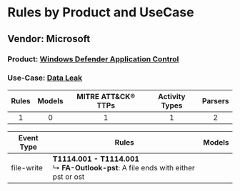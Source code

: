 Rules by Product and UseCase
============================
Vendor: Microsoft
-----------------
### Product: [Windows Defender Application Control](../ds_microsoft_windows_defender_application_control.md)
### Use-Case: [Data Leak](../../../../UseCases/uc_data_leak.md)

| Rules | Models | MITRE ATT&CK® TTPs | Activity Types | Parsers |
|:-----:|:------:|:------------------:|:--------------:|:-------:|
|   1   |   0    |         1          |       1        |    2    |

| Event Type | Rules    | Models |
| ---------- | ---- | ------ |
| file-write | <b>T1114.001 - T1114.001</b><br> ↳ <b>FA-Outlook-pst</b>: A file ends with either  pst or ost |        |